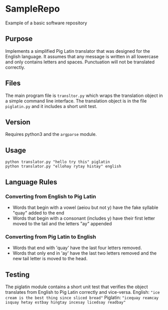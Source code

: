 # SampleRepo
Example of a basic software repository

## Purpose
Implements a simplified Pig Latin translator that was designed for the English language. It assumes that any message is written in all lowercase and only contains letters and spaces. Punctuation will not be translated correctly.

## Files
The main program file is `transltor.py` which wraps the translation object in a simple command line interface. The translation object is in the file `piglatin.py` and it includes a short unit test.

## Version
Requires python3 and the `argparse` module.

## Usage
```
python translator.py "hello try this" piglatin
python translator.py "ellohay rytay histay" english
```

## Language Rules
### Converting from English to Pig Latin
* Words that begin with a vowel (aeiou but not y) have the fake syllable "quay" added to the end
* Words that begin with a consonant (includes y) have their first letter moved to the tail and the letters "ay" appended
### Converting from Pig Latin to English
* Words that end with 'quay' have the last four letters removed.
* Words that only end in 'ay' have the last two letters removed and the new tail letter is moved to the head.

## Testing
The piglatin module contains a short unit test that verifies the object translates from English to Pig Latin correctly and vice-versa.
English: `"ice cream is the best thing since sliced bread"`
Piglatin: `"icequay reamcay isquay hetay estbay hingtay incesay licedsay readbay"`
